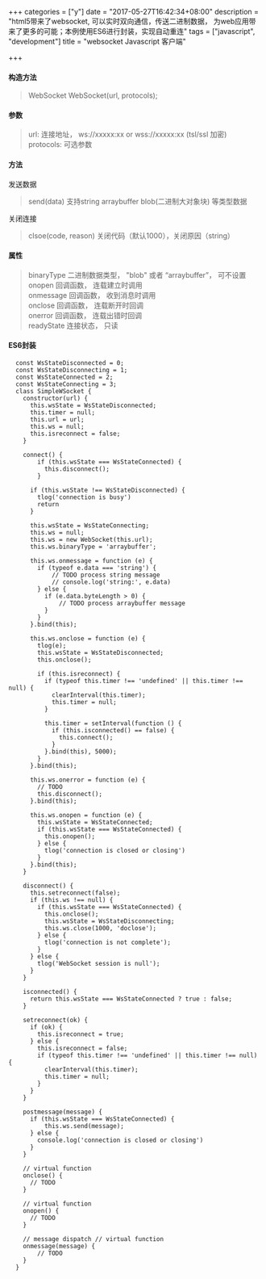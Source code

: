 +++
categories = ["y"]
date = "2017-05-27T16:42:34+08:00"
description = "html5带来了websocket, 可以实时双向通信，传送二进制数据， 为web应用带来了更多的可能；本例使用ES6进行封装，实现自动重连"
tags = ["javascript", "development"]
title = "websocket Javascript 客户端"

+++

#### 构造方法

> WebSocket WebSocket(url, protocols);  

#### 参数

> url: 连接地址， ws://xxxxx:xx or wss://xxxxx:xx (tsl/ssl 加密)  
> protocols: 可选参数

#### 方法

发送数据
> send(data) 支持string arraybuffer blob(二进制大对象块) 等类型数据  

关闭连接
> clsoe(code, reason) 关闭代码（默认1000），关闭原因（string）

#### 属性

> binaryType 二进制数据类型， "blob" 或者 “arraybuffer”， 可不设置  
> onopen 回调函数， 连载建立时调用  
> onmessage 回调函数， 收到消息时调用  
> onclose 回调函数， 连载断开时回调  
> onerror 回调函数， 连载出错时回调  
> readyState 连接状态， 只读  
 
#### ES6封装
```
  const WsStateDisconnected = 0;
  const WsStateDisconnecting = 1;
  const WsStateConnected = 2;
  const WsStateConnecting = 3;
  class SimpleWSocket {
    constructor(url) {
      this.wsState = WsStateDisconnected;
      this.timer = null;
      this.url = url;
      this.ws = null;
      this.isreconnect = false;
    }

    connect() {
        if (this.wsState === WsStateConnected) {
          this.disconnect();
        }

      if (this.wsState !== WsStateDisconnected) {
        tlog('connection is busy')
        return
      }

      this.wsState = WsStateConnecting;
      this.ws = null;
      this.ws = new WebSocket(this.url);
      this.ws.binaryType = 'arraybuffer';

      this.ws.onmessage = function (e) {
        if (typeof e.data === 'string') {
            // TODO process string message
            // console.log('string:', e.data)
        } else {
          if (e.data.byteLength > 0) {
              // TODO process arraybuffer message
          }
        }
      }.bind(this);

      this.ws.onclose = function (e) {
        tlog(e);
        this.wsState = WsStateDisconnected;
        this.onclose();

        if (this.isreconnect) {
          if (typeof this.timer !== 'undefined' || this.timer !== null) {
            clearInterval(this.timer);
            this.timer = null;
          }

          this.timer = setInterval(function () {
            if (this.isconnected() == false) {
              this.connect();
            }
          }.bind(this), 5000);
        }
      }.bind(this);

      this.ws.onerror = function (e) {
        // TODO
        this.disconnect();
      }.bind(this);

      this.ws.onopen = function (e) {
        this.wsState = WsStateConnected;
        if (this.wsState === WsStateConnected) {
          this.onopen();
        } else {
          tlog('connection is closed or closing')
        }
      }.bind(this);
    }

    disconnect() {
      this.setreconnect(false);
      if (this.ws !== null) {
        if (this.wsState === WsStateConnected) {
          this.onclose();
          this.wsState = WsStateDisconnecting;
          this.ws.close(1000, 'doclose');
        } else {
          tlog('connection is not complete');
        }
      } else {
        tlog('WebSocket session is null');
      }
    }

    isconnected() {
      return this.wsState === WsStateConnected ? true : false;
    }

    setreconnect(ok) {
      if (ok) {
        this.isreconnect = true;
      } else {
        this.isreconnect = false;
        if (typeof this.timer !== 'undefined' || this.timer !== null) {
          clearInterval(this.timer);
          this.timer = null;
        }
      }
    }

    postmessage(message) {
      if (this.wsState === WsStateConnected) {
          this.ws.send(message);
      } else {
        console.log('connection is closed or closing')
      }
    }

    // virtual function
    onclose() {
      // TODO
    }

    // virtual function
    onopen() {
      // TODO
    }

    // message dispatch // virtual function
    onmessage(message) {
        // TODO
    }
  }

```
